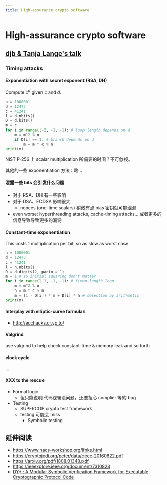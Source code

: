 ```yaml
---
title: High-assurance crypto software
---
```


# High-assurance crypto software

## [djb & Tanja Lange's talk](https://www.youtube.com/watch?v=O07uRT-5BDM)

### Timing attacks

#### Exponentiation with secret exponent (RSA, DH)
Compute $c^d$ given $c$ and $d$.
```py
n = 1000001
d = 12473
c = 41241
l = d.nbits()
D = d.bits()
m = c
for i in range(l-2, -1, -1): # loop length depends on d
    m = m^2 % n
    if D[i] == 1: # branch depends on d
        m = m * c % n
print(m)
```

NIST P-256 上 scalar multiplication 所需要的时间？不可忽视。

其他的一些 exponentiation 方法：略...

#### 泄露一些 bits 会引发什么问题
+ 对于 RSA、DH 有一些影响
+ 对于 DSA、ECDSA 影响很大
    * nonces (one-time scalars) 稍微有点 bias 密钥就可能泄漏
+ even worse: hyperthreading attacks, cache-timing attacks... 或者更多的信息导致导致更多的漏洞

#### Constant-time exponentiation
This costs 1 multiplication per bit, so as slow as worst case.

```py
n = 1000001
d = 12473
c = 41241
l = n.nbits()
D = d.digits(2, padto = 1)
m = 1 # so initial squaring don't matter
for i in range(l-1, -1, -1): # fixed-length loop
    m = m^2 % n
    h = m * c % n
    m = (1 - D[i]) * m + D[i] * h # selection by arithmetic
print(m)
```

#### Interplay with elliptic-curve formulas
+ http://ecchacks.cr.yp.to/

#### Valgrind
use valgrind to help check constant-time & memory leak and so forth

#### clock cycle
...

#### XXX to the rescue
+ Formal logic
    * 但只能说明 代码逻辑没问题，还要担心 complier 等的 bug
+ Testing
    * SUPERCOP crypto test framework
    * testing 可能会 miss
        - Symbolic testing

## 延伸阅读

+ https://www.hacs-workshop.org/links.html
+ https://cryptojedi.org/peter/data/cecc-20160622.pdf
+ https://arxiv.org/pdf/1808.01348.pdf
+ https://ieeexplore.ieee.org/document/7310828
+ [DY* : A Modular Symbolic Verification Framework for Executable Cryptographic Protocol Code](https://hal.inria.fr/hal-03178425/document)
